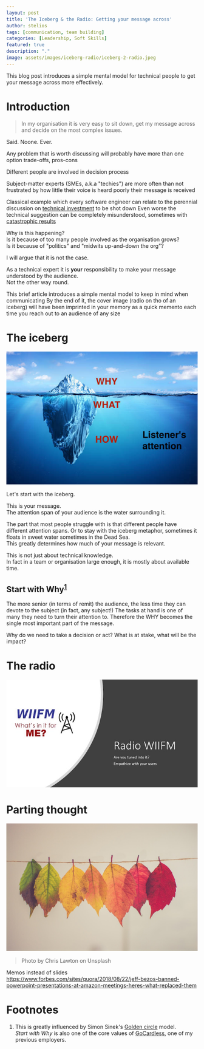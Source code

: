 ```yaml
---
layout: post
title: 'The Iceberg & the Radio: Getting your message across'
author: stelios
tags: [communication, team building]
categories: [Leadership, Soft Skills]
featured: true
description: "."
image: assets/images/iceberg-radio/iceberg-2-radio.jpeg
---
```


This blog post introduces a simple mental model for technical people to get your message across more effectively.  

# Introduction 

> In my organisation it is very easy to sit down, get my message across and decide on the most complex issues.  

Said. Noone. Ever.   

Any problem that is worth discussing will probably have more than one option
trade-offs, pros-cons

Different people are involved in decision process 

Subject-matter experts (SMEs, a.k.a "techies") are more often than not frustrated
by how little their voice is heard 
poorly their message is received 

Classical example which every software engineer can relate to
the perennial discussion on [technical investment][2] 
to be shot down 
Even worse the technical suggestion can be completely misunderstood, sometimes with [catastrophic results][1]

Why is this happening?  
Is it because of too many people involved as the organisation grows?   
Is it because of "politics" and "midwits up-and-down the org"?

I will argue that it is not the case.  

As a technical expert it is **your** responsibility to make your message understood by the audience.  
Not the other way round.

This brief article introduces a simple mental model to keep in mind when communicating 
By the end of it, the cover image (radio on tho of an iceberg) will have been imprinted in your memory 
as a quick memento each time you reach out to an audience of any size 

# The iceberg

![Layers of a message](../assets/images/iceberg-radio/iceberg-2-detail.jpeg)

Let's start with the iceberg.  

This is your message.  
The attention span of your audience is the water surrounding it. 

The part that most people struggle with is that different people have different attention spans.
Or to stay with the iceberg metaphor, sometimes it floats in sweet water sometimes in the Dead Sea.  
This greatly determines how much of your message is relevant. 

This is not just about technical knowledge.  
In fact in a team or organisation large enough, it is mostly about available time.

## Start with Why<sup>[1](#footnote_1)</sup>

The more senior (in terms of remit) the audience, the less time they can devote to the subject (in fact, any subject!)
The tasks at hand is one of many they need to turn their attention to. 
Therefore the WHY becomes the single most important part of the message.

Why do we need to take a decision or act?
What is at stake, what will be the impact?


# The radio

![WIIFM](../assets/images/iceberg-radio/wiifm.jpg)


# Parting thought

![Colours of a message](../assets/images/iceberg-radio/chris-lawton-5IHz5WhosQE-unsplash.jpg)
> Photo by Chris Lawton on Unsplash

Memos instead of slides
https://www.forbes.com/sites/quora/2018/08/22/jeff-bezos-banned-powerpoint-presentations-at-amazon-meetings-heres-what-replaced-them


# Footnotes

1. <a name="footnote_1"></a>This is greatly influenced by Simon Sinek's [Golden circle][3] model.     
 *Start with Why* is also one of the core values of [GoCardless][4], one of my previous employers. 




  [1]: https://mcdreeamiemusings.com/blog/2019/4/13/gsux1h6bnt8lqjd7w2t2mtvfg81uhx
  [2]: https://www.swarmia.com/blog/balancing-engineering-investments/
  [3]: https://www.smartinsights.com/digital-marketing-strategy/online-value-proposition/start-with-why-creating-a-value-proposition-with-the-golden-circle-model
  [4]: https://gocardless.com/g/values-operating-principles/